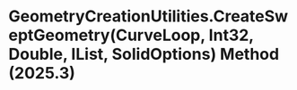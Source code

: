 # GeometryCreationUtilities.CreateSweptGeometry(CurveLoop, Int32, Double, IList<CurveLoop>, SolidOptions) Method (2025.3)

﻿